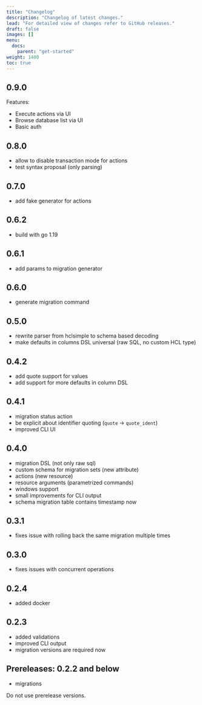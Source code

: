 ```yaml
---
title: "Changelog"
description: "Changelog of latest changes."
lead: "For detailed view of changes refer to GitHub releases."
draft: false
images: []
menu:
  docs:
    parent: "get-started"
weight: 1400
toc: true
---
```


## 0.9.0

Features:

- Execute actions via UI
- Browse database list via UI
- Basic auth

## 0.8.0

- allow to disable transaction mode for actions
- test syntax proposal (only parsing)

## 0.7.0

- add fake generator for actions

## 0.6.2

- build with go 1.19

## 0.6.1

- add params to migration generator

## 0.6.0

- generate migration command

## 0.5.0

- rewrite parser from hclsimple to schema based decoding
- make defaults in columns DSL universal (raw SQL, no custom HCL type)

## 0.4.2

- add quote support for values
- add support for more defaults in column DSL

## 0.4.1

- migration status action
- be explicit about identifier quoting (`quote` -> `quote_ident`)
- improved CLI UI

## 0.4.0

- migration DSL (not only raw sql)
- custom schema for migration sets (new attribute)
- actions (new resource)
- resource arguments (parametrized commands)
- windows support
- small improvements for CLI output
- schema migration table contains timestamp now

## 0.3.1

- fixes issue with rolling back the same migration multiple times

## 0.3.0

- fixes issues with concurrent operations

## 0.2.4

- added docker

## 0.2.3

- added validations
- improved CLI output
- migration versions are required now

## Prereleases: 0.2.2 and below

- migrations

Do not use prerelease versions.

